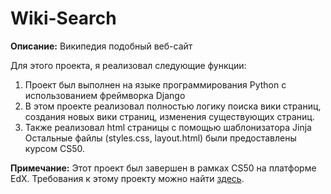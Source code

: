 # Wiki-Search

**Описание:** Википедия подобный веб-сайт

Для этого проекта, я реализовал следующие функции:

1. Проект был выполнен на языке программирования Python с использованием фреймворка Django
2. В этом проекте реализовал полностью логику поиска вики страниц, создания новых вики страниц, изменения существующих страниц. 
3. Также реализовал html страницы с помощью шаблонизатора Jinja
Остальные файлы (styles.css, layout.html) были предоставлены курсом CS50.

**Примечание:** Этот проект был завершен в рамках CS50 на платформе EdX. Требования к этому проекту можно найти [здесь](https://cs50.harvard.edu/web/2020/projects/1/wiki/).
